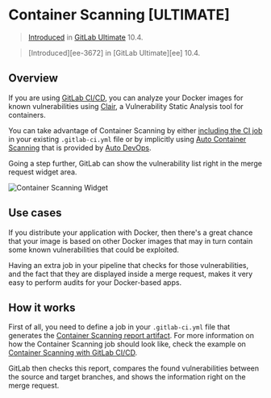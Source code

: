 # Container Scanning **[ULTIMATE]**

> [Introduced](https://gitlab.com/gitlab-org/gitlab-ee/merge_requests/3672)
in [GitLab Ultimate](https://about.gitlab.com/pricing/) 10.4.

> [Introduced][ee-3672] in [GitLab Ultimate][ee] 10.4.

## Overview

If you are using [GitLab CI/CD](../../../ci/README.md), you can analyze your Docker images for known
vulnerabilities using [Clair](https://github.com/coreos/clair),
a Vulnerability Static Analysis tool for containers.

You can take advantage of Container Scanning by either [including the CI job](../../../ci/examples/container_scanning.md) in
your existing `.gitlab-ci.yml` file or by implicitly using
[Auto Container Scanning](../../../topics/autodevops/index.md#auto-container-scanning)
that is provided by [Auto DevOps](../../../topics/autodevops/index.md).

Going a step further, GitLab can show the vulnerability list right in the merge
request widget area.

![Container Scanning Widget](img/container_scanning.png)

## Use cases

If you distribute your application with Docker, then there's a great chance
that your image is based on other Docker images that may in turn contain some
known vulnerabilities that could be exploited.

Having an extra job in your pipeline that checks for those vulnerabilities,
and the fact that they are displayed inside a merge request, makes it very easy
to perform audits for your Docker-based apps.

## How it works

First of all, you need to define a job in your `.gitlab-ci.yml` file that generates the
[Container Scanning report artifact](../../../ci/yaml/README.md#artifactsreportscontainer_scanning-ultimate).
For more information on how the Container Scanning job should look like, check the
example on [Container Scanning with GitLab CI/CD](../../../ci/examples/container_scanning.md).

GitLab then checks this report, compares the found vulnerabilities between the source and target
branches, and shows the information right on the merge request.
